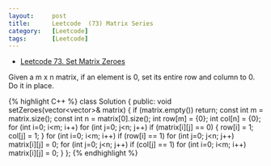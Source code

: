 ```yaml
---
layout:     post
title:      Leetcode  (73) Matrix Series
category:   [Leetcode] 
tags:		[Leetcode]
---
```


* [Leetcode 73. Set Matrix Zeroes](https://leetcode.com/problems/set-matrix-zeroes/)

Given a m x n matrix, if an element is 0, set its entire row and column to 0. Do it in place.

{% highlight C++ %}
class Solution {
public:
    void setZeroes(vector<vector<int>>& matrix) {
        if (matrix.empty()) return;
        const int m = matrix.size();
        const int n = matrix[0].size();
        int row[m] = {0};
        int col[n] = {0};
        for (int i=0; i<m; i++) 
            for (int j=0; j<n; j++)
                if (matrix[i][j] == 0) {
                    row[i] = 1;
                    col[j] = 1;
                }
        for (int i=0; i<m; i++)
            if (row[i] == 1) 
                for (int j=0; j<n; j++)
                    matrix[i][j] = 0;
        for (int j=0; j<n; j++)
            if (col[j] == 1)
                for (int i=0; i<m; i++)
                    matrix[i][j] = 0;
    }
};
{% endhighlight %}